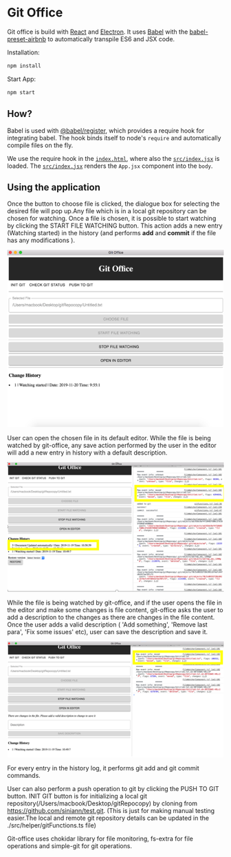 Git Office
==========
Git office is build with [React] and [Electron]. It uses [Babel] with the [babel-preset-airbnb] to
automatically transpile ES6 and JSX code.

Installation:
```bash
npm install
```

Start App:
```bash
npm start
```

## How?
Babel is used with [@babel/register], which provides a require hook for integrating babel. The hook
binds itself to node's `require` and automatically compile files on the fly.

We use the require hook in the [`index.html`](index.html), where also the
[`src/index.jsx`](src/index.tsx) is loaded. The [`src/index.jsx`](src/index.tsx) renders the
`App.jsx` component into the `body`.

[React]: https://facebook.github.io/react/
[Electron]: http://electron.atom.io/
[Babel]: http://babeljs.io
[babel-preset-airbnb]: https://github.com/airbnb/babel-preset-airbnb
[@babel/register]: https://babeljs.io/docs/en/babel-register

## Using the application

Once the button to choose file is clicked, the dialogue box for selecting the desired file will pop 
up.Any file which is in a local git repository can be chosen for watching. Once a file is chosen, it
is possible to start watching by clicking the START FILE WATCHING button. This action adds a new entry 
(Watching started) in the history (and performs **add** and **commit** if the file has any 
modifications ).

![start-watch](./assets/images/start-watch.png)

User can open the chosen file in its default editor. While the file is being watched by git-office, 
any save action performed by the user in the editor will add a new entry in history with a default 
description.

![automatic](./assets/images/automatic-description.png)

While the file is being watched by git-office, and if the user opens the file in the editor and make
some changes is file content, git-office asks the user to add a description to the changes as there
are  changes in the file content. Once the user adds a valid description ( 'Add something', 'Remove 
last para', 'Fix some issues' etc), user can save the description and save it.

![custom ](./assets/images/custom-description.png)

For every entry in the history log, it performs git add and git commit commands.

User can also perform a push operation to git by clicking the PUSH TO GIT button. INIT GIT  button 
is for initializing a local git repository(/Users/macbook/Desktop/gitRepocopy) by cloning from 
https://github.com/siniann/test.git. (This is just for making manual testing easier.The local and 
remote git repository details can be updated in the ./src/helper/gitFunctions.ts file)

Git-office uses chokidar library for file monitoring, fs-extra for file operations and simple-git for
git operations. 
